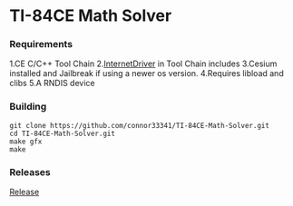 # TI-84CE Math Solver
### Requirements
1.CE C/C++ Tool Chain
2.[InternetDriver](https://github.com/MathisLav/internetce/raw/refs/heads/master/include/internet.h) in Tool Chain includes
3.Cesium installed and Jailbreak if using a newer os version.
4.Requires libload and clibs
5.A RNDIS device
### Building
    git clone https://github.com/connor33341/TI-84CE-Math-Solver.git
    cd TI-84CE-Math-Solver.git
    make gfx
    make
### Releases
[Release](https://github.com/connor33341/TI-84CE-Math-Solver/releases)
